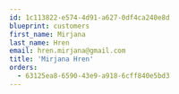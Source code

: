 ```yaml
---
id: 1c113822-e574-4d91-a627-0df4ca240e8d
blueprint: customers
first_name: Mirjana
last_name: Hren
email: hren.mirjana@gmail.com
title: 'Mirjana Hren'
orders:
  - 63125ea8-6590-43e9-a918-6cff840e5bd3
---
```

